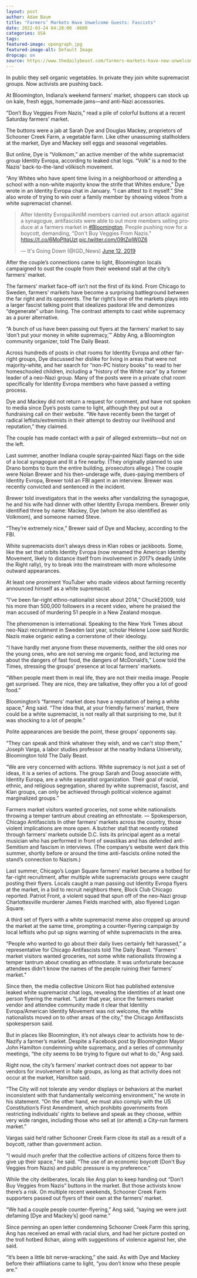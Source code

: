 ```yaml
---
layout: post
author: Adam Baum 
title: "Farmers’ Markets Have Unwelcome Guests: Fascists"
date: 2022-03-24 04:20:00 -0600
categories: USA  
tags: 
featured-image: opengraph.jpg
featured-image-alt: Default Image
dropcap: on 
source: https://www.thedailybeast.com/farmers-markets-have-new-unwelcome-guests-fascists
---
```

In public they sell organic vegetables. In private they join white supremacist groups. Now activists are pushing back.

At Bloomington, Indiana’s weekend farmers' market, shoppers can stock up on kale, fresh eggs, homemade jams—and anti-Nazi accessories.

“Don’t Buy Veggies From Nazis,” read a pile of colorful buttons at a recent Saturday farmers’ market.

The buttons were a jab at Sarah Dye and Douglas Mackey, proprietors of Schooner Creek Farm, a vegetable farm. Like other unassuming stallholders at the market, Dye and Mackey sell eggs and seasonal vegetables. 

But online, Dye is “Volkmom,” an active member of the white supremacist group Identity Evropa, according to leaked chat logs. “Volk” is a nod to the Nazis’ back-to-the-land völkisch movement.

“Any Whites who have spent time living in a neighborhood or attending a school with a non-white majority know the strife that Whites endure,” Dye wrote in an Identity Evropa chat in January. “I can attest to it myself.” She also wrote of trying to win over a family member by showing videos from a white supremacist channel.

<blockquote class="twitter-tweet"><p lang="en" dir="ltr">After Identity Evropa/AmIM members carried out arson attack against a synagogue, antifascists were able to out more members selling produce at a farmers market in <a href="https://twitter.com/hashtag/Bloomington?src=hash&amp;ref_src=twsrc%5Etfw">#Bloomington</a>. People pushing now for a boycott, demanding, &quot;Don&#39;t Buy Veggies From Nazis.&quot; <a href="https://t.co/6MoPltqUzt">https://t.co/6MoPltqUzt</a> <a href="https://t.co/09tZplW0Z6">pic.twitter.com/09tZplW0Z6</a></p>&mdash; It&#39;s Going Down (@IGD_News) <a href="https://twitter.com/IGD_News/status/1138866387030597639?ref_src=twsrc%5Etfw">June 12, 2019</a></blockquote> <script async src="https://platform.twitter.com/widgets.js" charset="utf-8"></script>

After the couple’s connections came to light, Bloomington locals campaigned to oust the couple from their weekend stall at the city’s farmers’ market. 

The farmers’ market face-off isn’t not the first of its kind. From Chicago to Sweden, farmers’ markets have become a surprising battleground between the far right and its opponents. The far right’s love of the markets plays into a larger fascist talking point that idealizes pastoral life and demonizes “degenerate” urban living. The contrast attempts to cast white supremacy as a purer alternative. 

“A bunch of us have been passing out flyers at the farmers’ market to say ‘don’t put your money in white supremacy,’” Abby Ang, a Bloomington community organizer, told The Daily Beast.

Across hundreds of posts in chat rooms for Identity Evropa and other far-right groups, Dye discussed her dislike for living in areas that were not majority-white, and her search for “non-PC history books” to read to her homeschooled children, including a “history of the White race” by a former leader of a neo-Nazi group. Many of the posts were in a private chat room specifically for Identity Evropa members who have passed a vetting process.

Dye and Mackey did not return a request for comment, and have not spoken to media since Dye’s posts came to light, although they put out a fundraising call on their website. “We have recently been the target of radical leftists/extremists in their attempt to destroy our livelihood and reputation,” they claimed.

The couple has made contact with a pair of alleged extremists—but not on the left. 

Last summer, another Indiana couple spray-painted Nazi flags on the side of a local synagogue and lit a fire nearby. (They originally planned to use Drano bombs to burn the entire building, prosecutors allege.) The couple were Nolan Brewer and his then-underage wife, dues-paying members of Identity Evropa, Brewer told an FBI agent in an interview. Brewer was recently convicted and sentenced in the incident.

Brewer told investigators that in the weeks after vandalizing the synagogue, he and his wife had dinner with other Identity Evropa members. Brewer only identified three by name: Mackey, Dye (whom he also identified as Volkmom), and someone named Steve.

“They’re extremely nice,” Brewer said of Dye and Mackey, according to the FBI.

White supremacists don’t always dress in Klan robes or jackboots. Some, like the set that orbits Identity Evropa (now renamed the American Identity Movement, likely to distance itself from involvement in 2017’s deadly Unite the Right rally), try to break into the mainstream with more wholesome outward appearances.

At least one prominent YouTuber who made videos about farming recently announced himself as a white supremacist. 

“I've been far-right ethno-nationalist since about 2014,” ChuckE2009, told his more than 500,000 followers in a recent video, where he praised the man accused of murdering 51 people in a New Zealand mosque.

The phenomenon is international. Speaking to the New York Times about neo-Nazi recruitment in Sweden last year, scholar Helene Loow said Nordic Nazis make organic eating a cornerstone of their ideology.

“I have hardly met anyone from these movements, neither the old ones nor the young ones, who are not serving me organic food, and lecturing me about the dangers of fast food, the dangers of McDonald’s,” Loow told the Times, stressing the groups’ presence at local farmers’ markets.

“When people meet them in real life, they are not their media image. People get surprised. They are nice, they are talkative, they offer you a lot of good food.”

Bloomington’s “farmers’ market does have a reputation of being a white space,” Ang said. “The idea that, at your friendly farmers’ market, there could be a white supremacist, is not really all that surprising to me, but it was shocking to a lot of people.”

Polite appearances are beside the point, these groups’ opponents say.

“They can speak and think whatever they wish, and we can't stop them,” Joseph Varga, a labor studies professor at the nearby Indiana University, Bloomington told The Daily Beast.

“We are very concerned with actions. White supremacy is not just a set of ideas, it is a series of actions. The group Sarah and Doug associate with, Identity Europa, are a white separatist organization. Their goal of racial, ethnic, and religious segregation, shared by white supremacist, fascist, and Klan groups, can only be achieved through political violence against marginalized groups.”

Farmers market visitors wanted groceries, not some white nationalists throwing a temper tantrum about creating an ethnostate.
— Spokesperson, Chicago Antifascists
In other farmers’ markets across the country, those violent implications are more open. A butcher stall that recently rotated through farmers’ markets outside D.C. lists its principal agent as a metal musician who has performed in front of swastikas and has defended anti-Semitism and fascism in interviews. (The company’s website went dark this summer, shortly before or around the time anti-fascists online noted the stand’s connection to Nazism.)

Last summer, Chicago’s Logan Square farmers’ market became a hotbed for far-right recruitment, after multiple white supremacists groups were caught posting their flyers. Locals caught a man passing out Identity Evropa flyers at the market, in a bid to recruit neighbors there, Block Club Chicago reported. Patriot Front, a violent squad that spun off of the neo-Nazi group Charlottesville murderer James Fields marched with, also flyered Logan Square.

A third set of flyers with a white supremacist meme also cropped up around the market at the same time, prompting a counter-flyering campaign by local leftists who put up signs warning of white supremacists in the area.

“People who wanted to go about their daily lives certainly felt harassed,” a representative for Chicago Antifascists told The Daily Beast. “Farmers' market visitors wanted groceries, not some white nationalists throwing a temper tantrum about creating an ethnostate. It was unfortunate because attendees didn't know the names of the people ruining their farmers' market.”

Since then, the media collective Unicorn Riot has published extensive leaked white supremacist chat logs, revealing the identities of at least one person flyering the market. “Later that year, since the farmers market vendor and attendee community made it clear that Identity Evropa/American Identity Movement was not welcome, the white nationalists moved on to other areas of the city,” the Chicago Antifascists spokesperson said.

But in places like Bloomington, it’s not always clear to activists how to de-Nazify a farmer’s market. Despite a Facebook post by Bloomington Mayor John Hamilton condemning white supremacy, and a series of community meetings, “the city seems to be trying to figure out what to do,” Ang said.

Right now, the city’s farmers’ market contract does not appear to bar vendors for involvement in hate groups, as long as that activity does not occur at the market, Hamilton said.

“The City will not tolerate any vendor displays or behaviors at the market inconsistent with that fundamentally welcoming environment,” he wrote in his statement. “On the other hand, we must also comply with the US Constitution’s First Amendment, which prohibits governments from restricting individuals’ rights to believe and speak as they choose, within very wide ranges, including those who sell at (or attend) a City-run farmers market.”

Vargas said he’d rather Schooner Creek Farm close its stall as a result of a boycott, rather than government action. 

“I would much prefer that the collective actions of citizens force them to give up their space,” he said. “The use of an economic boycott (Don't Buy Veggies from Nazis) and public pressure is my preference.”

While the city deliberates, locals like Ang plan to keep handing out “Don’t Buy Veggies from Nazis” buttons in the market. But those activists know there’s a risk. On multiple recent weekends, Schooner Creek Farm supporters passed out flyers of their own at the farmers’ market.

“We had a couple people counter-flyering,” Ang said, “saying we were just defaming [Dye and Mackey’s] good name.”

Since penning an open letter condemning Schooner Creek Farm this spring, Ang has received an email with racial slurs, and had her picture posted on the troll hotbed 8chan, along with suggestions of violence against her, she said.

“It’s been a little bit nerve-wracking,” she said. As with Dye and Mackey before their affiliations came to light, “you don’t know who these people are.”
